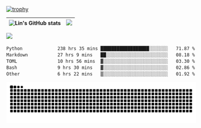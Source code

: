 [![trophy](https://github-profile-trophy.vercel.app/?username=ocss884&column=7)](https://github.com/ocss884)

| ![Lin's GitHub stats](https://github-readme-stats.vercel.app/api?username=ocss884&show_icons=true&hide_border=True&count_private=true) | ![](https://github-readme-streak-stats.herokuapp.com?user=ocss884&hide_border=true&date_format=M%20j%5B%2C%20Y%5D&ring=7EDDCF&fire=7EDDCF") |
| ------------------------------------------------------------ | ------------------------------------------------------------ |

![](https://komarev.com/ghpvc/?username=ocss884&color=brightgreen)

<!--START_SECTION:waka-->

```txt
Python             238 hrs 35 mins ██████████████████░░░░░░░   71.87 %
Markdown           27 hrs 9 mins   ██░░░░░░░░░░░░░░░░░░░░░░░   08.18 %
TOML               10 hrs 56 mins  ▓░░░░░░░░░░░░░░░░░░░░░░░░   03.30 %
Bash               9 hrs 30 mins   ▓░░░░░░░░░░░░░░░░░░░░░░░░   02.86 %
Other              6 hrs 22 mins   ▒░░░░░░░░░░░░░░░░░░░░░░░░   01.92 %
```

<!--END_SECTION:waka-->

<p align="center">
   <img src="https://github.com/ocss884/ocss884/blob/output/github-snake.svg" alt="snake">
</p>
